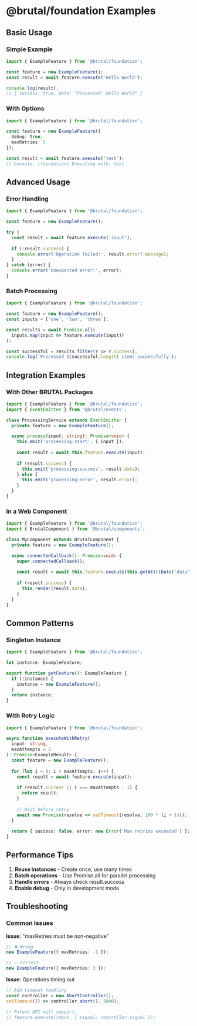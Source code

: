 # @brutal/foundation Examples

## Basic Usage

### Simple Example

```typescript
import { ExampleFeature } from '@brutal/foundation';

const feature = new ExampleFeature();
const result = await feature.execute('Hello World');

console.log(result); 
// { success: true, data: "Processed: Hello World" }
```

### With Options

```typescript
import { ExampleFeature } from '@brutal/foundation';

const feature = new ExampleFeature({
  debug: true,
  maxRetries: 5
});

const result = await feature.execute('test');
// Console: [foundation] Executing with: test
```

## Advanced Usage

### Error Handling

```typescript
import { ExampleFeature } from '@brutal/foundation';

const feature = new ExampleFeature();

try {
  const result = await feature.execute('input');
  
  if (!result.success) {
    console.error('Operation failed:', result.error?.message);
  }
} catch (error) {
  console.error('Unexpected error:', error);
}
```

### Batch Processing

```typescript
import { ExampleFeature } from '@brutal/foundation';

const feature = new ExampleFeature();
const inputs = ['one', 'two', 'three'];

const results = await Promise.all(
  inputs.map(input => feature.execute(input))
);

const successful = results.filter(r => r.success);
console.log(`Processed ${successful.length} items successfully`);
```

## Integration Examples

### With Other BRUTAL Packages

```typescript
import { ExampleFeature } from '@brutal/foundation';
import { EventEmitter } from '@brutal/events';

class ProcessingService extends EventEmitter {
  private feature = new ExampleFeature();

  async process(input: string): Promise<void> {
    this.emit('processing:start', { input });
    
    const result = await this.feature.execute(input);
    
    if (result.success) {
      this.emit('processing:success', result.data);
    } else {
      this.emit('processing:error', result.error);
    }
  }
}
```

### In a Web Component

```typescript
import { ExampleFeature } from '@brutal/foundation';
import { BrutalComponent } from '@brutal/components';

class MyComponent extends BrutalComponent {
  private feature = new ExampleFeature();

  async connectedCallback(): Promise<void> {
    super.connectedCallback();
    
    const result = await this.feature.execute(this.getAttribute('data') || '');
    
    if (result.success) {
      this.render(result.data);
    }
  }
}
```

## Common Patterns

### Singleton Instance

```typescript
import { ExampleFeature } from '@brutal/foundation';

let instance: ExampleFeature;

export function getFeature(): ExampleFeature {
  if (!instance) {
    instance = new ExampleFeature();
  }
  return instance;
}
```

### With Retry Logic

```typescript
import { ExampleFeature } from '@brutal/foundation';

async function executeWithRetry(
  input: string,
  maxAttempts = 3
): Promise<ExampleResult> {
  const feature = new ExampleFeature();
  
  for (let i = 0; i < maxAttempts; i++) {
    const result = await feature.execute(input);
    
    if (result.success || i === maxAttempts - 1) {
      return result;
    }
    
    // Wait before retry
    await new Promise(resolve => setTimeout(resolve, 100 * (i + 1)));
  }
  
  return { success: false, error: new Error('Max retries exceeded') };
}
```

## Performance Tips

1. **Reuse instances** - Create once, use many times
2. **Batch operations** - Use Promise.all for parallel processing
3. **Handle errors** - Always check result.success
4. **Enable debug** - Only in development mode

## Troubleshooting

### Common Issues

**Issue**: "maxRetries must be non-negative"
```typescript
// ❌ Wrong
new ExampleFeature({ maxRetries: -1 });

// ✅ Correct
new ExampleFeature({ maxRetries: 3 });
```

**Issue**: Operations timing out
```typescript
// Add timeout handling
const controller = new AbortController();
setTimeout(() => controller.abort(), 5000);

// Future API will support:
// feature.execute(input, { signal: controller.signal });
```
